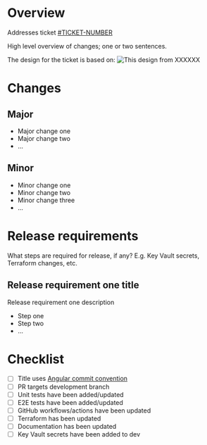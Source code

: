 # Overview

Addresses ticket [#TICKET-NUMBER](www.ticket-link.com)

High level overview of changes; one or two sentences.

The design for the ticket is based on:
![This design from XXXXXX](screenshot-of-design.png)

# Changes

## Major

- Major change one
- Major change two
- ...

## Minor

- Minor change one
- Minor change two
- Minor change three
- ...

# Release requirements

What steps are required for release, if any? E.g. Key Vault secrets, Terraform changes, etc.

## Release requirement one title

Release requirement one description

- Step one
- Step two
- ...

# Checklist

- [ ] Title uses [Angular commit convention](https://www.conventionalcommits.org/en/v1.0.0-beta.4/)
- [ ] PR targets development branch
- [ ] Unit tests have been added/updated
- [ ] E2E tests have been added/updated
- [ ] GitHub workflows/actions have been updated
- [ ] Terraform has been updated
- [ ] Documentation has been updated
- [ ] Key Vault secrets have been added to dev
